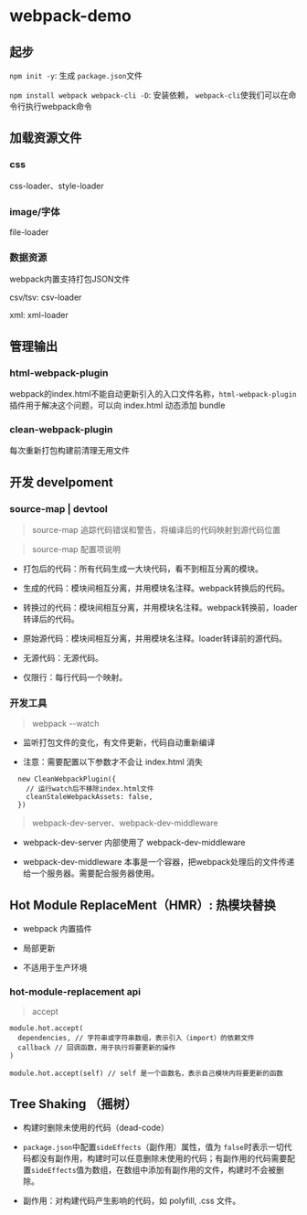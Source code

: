 # webpack-demo

## 起步

`npm init -y`: 生成 `package.json`文件

`npm install webpack webpack-cli -D`: 安装依赖， `webpack-cli`使我们可以在命令行执行webpack命令


## 加载资源文件

### css

css-loader、style-loader

### image/字体

file-loader

### 数据资源

webpack内置支持打包JSON文件

csv/tsv: csv-loader

xml: xml-loader


## 管理输出

### html-webpack-plugin

webpack的index.html不能自动更新引入的入口文件名称，`html-webpack-plugin`插件用于解决这个问题，可以向 index.html 动态添加 bundle


### clean-webpack-plugin

每次重新打包构建前清理无用文件


## 开发 develpoment

### source-map | devtool

> source-map 追踪代码错误和警告，将编译后的代码映射到源代码位置

> source-map 配置项说明

- 打包后的代码：所有代码生成一大块代码，看不到相互分离的模块。

- 生成的代码：模块间相互分离，并用模块名注释。webpack转换后的代码。

- 转换过的代码：模块间相互分离，并用模块名注释。webpack转换前，loader转译后的代码。

- 原始源代码：模块间相互分离，并用模块名注释。loader转译前的源代码。

- 无源代码：无源代码。

- 仅限行：每行代码一个映射。


### 开发工具

> webpack --watch

- 监听打包文件的变化，有文件更新，代码自动重新编译

- 注意：需要配置以下参数才不会让 index.html 消失

```
  new CleanWebpackPlugin({
    // 运行watch后不移除index.html文件
    cleanStaleWebpackAssets: false,
  })
```

> webpack-dev-server、webpack-dev-middleware

- webpack-dev-server 内部使用了 webpack-dev-middleware

- webpack-dev-middleware 本事是一个容器，把webpack处理后的文件传递给一个服务器。需要配合服务器使用。


## Hot Module ReplaceMent（HMR）: 热模块替换

- webpack 内置插件

- 局部更新

- 不适用于生产环境

### hot-module-replacement api

> accept

```
module.hot.accept(
  dependencies, // 字符串或字符串数组，表示引入（import）的依赖文件
  callback // 回调函数，用于执行将要更新的操作
)
```

```
module.hot.accept(self) // self 是一个函数名，表示自己模块内将要更新的函数
```


## Tree Shaking （摇树）

- 构建时删除未使用的代码（dead-code）

- `package.json`中配置`sideEffects`（副作用）属性，值为 `false`时表示一切代码都没有副作用，构建时可以任意删除未使用的代码；有副作用的代码需要配置`sideEffects`值为数组，在数组中添加有副作用的文件，构建时不会被删除。

- 副作用：对构建代码产生影响的代码，如 polyfill, .css 文件。


